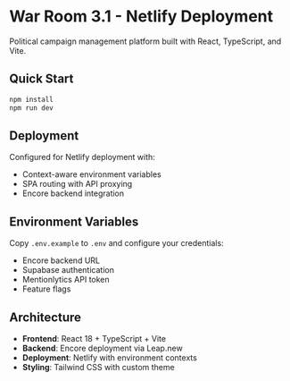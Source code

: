 # War Room 3.1 - Netlify Deployment

Political campaign management platform built with React, TypeScript, and Vite.

## Quick Start

```bash
npm install
npm run dev
```

## Deployment

Configured for Netlify deployment with:
- Context-aware environment variables
- SPA routing with API proxying
- Encore backend integration

## Environment Variables

Copy `.env.example` to `.env` and configure your credentials:
- Encore backend URL
- Supabase authentication
- Mentionlytics API token
- Feature flags

## Architecture

- **Frontend**: React 18 + TypeScript + Vite
- **Backend**: Encore deployment via Leap.new
- **Deployment**: Netlify with environment contexts
- **Styling**: Tailwind CSS with custom theme
